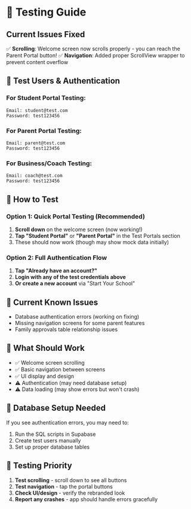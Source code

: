 # 🧪 Testing Guide

## Current Issues Fixed
✅ **Scrolling**: Welcome screen now scrolls properly - you can reach the Parent Portal button!
✅ **Navigation**: Added proper ScrollView wrapper to prevent content overflow

## 🔐 Test Users & Authentication

### For Student Portal Testing:
```
Email: student@test.com
Password: test123456
```

### For Parent Portal Testing:
```  
Email: parent@test.com
Password: test123456
```

### For Business/Coach Testing:
```
Email: coach@test.com  
Password: test123456
```

## 🚀 How to Test

### Option 1: Quick Portal Testing (Recommended)
1. **Scroll down** on the welcome screen (now working!)
2. **Tap "Student Portal"** or **"Parent Portal"** in the Test Portals section
3. These should now work (though may show mock data initially)

### Option 2: Full Authentication Flow
1. **Tap "Already have an account?"**
2. **Login with any of the test credentials above**
3. **Or create a new account** via "Start Your School"

## 🐛 Current Known Issues
- Database authentication errors (working on fixing)
- Missing navigation screens for some parent features
- Family approvals table relationship issues

## 📱 What Should Work
- ✅ Welcome screen scrolling
- ✅ Basic navigation between screens
- ✅ UI display and design
- ⚠️ Authentication (may need database setup)
- ⚠️ Data loading (may show errors but won't crash)

## 🔧 Database Setup Needed
If you see authentication errors, you may need to:
1. Run the SQL scripts in Supabase
2. Create test users manually
3. Set up proper database tables

## 🎯 Testing Priority
1. **Test scrolling** - scroll down to see all buttons
2. **Test navigation** - tap the portal buttons
3. **Check UI/design** - verify the rebranded look
4. **Report any crashes** - app should handle errors gracefully 